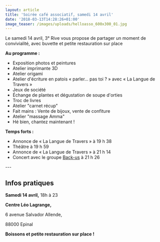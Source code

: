 ```yaml
---
layout: article
title: 'Soirée café associatif, samedi 14 avril'
date: '2018-03-13T14:28:26+01:00'
image_teaser: /images/uploads/helloasso_600x300_01.jpg
---
```

Le samedi 14 avril, 3° Rive vous propose de partager un moment de convivialité, avec buvette et petite restauration sur place

**Au programme :**

* Exposition photos et peintures
* Atelier imprimante 3D
* Atelier origami
* Atelier d'écriture en patois « parler... pas toi ? » avec « La Langue de Travers »
* Jeux de société
* Échange de plantes et dégustation de soupe d'orties
* Troc de livres
* Atelier "carnet récup"
* Fait mains : Vente de bijoux, vente de confiture
* Atelier "massage Amma"
* Hé bien, chantez maintenant !

**Temps forts :**

* Annonce de « La Langue de Travers » à 19 h 38
* Théâtre à 19 h 59
* Annonce de « La Langue de Travers » à 21 h 14
* Concert avec le groupe [Back-us](https://www.facebook.com/BACK-US-1694661394090435/) à 21 h 26

\---

## Infos pratiques

**Samedi 14 avril,** 18h à 23

**Centre Léo Lagrange,**

6 avenue Salvador Allende,

88000 Epinal



**Boissons et petite restauration sur place !**
